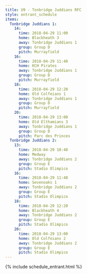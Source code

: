 ```yaml
---
title: U9 - Tonbridge Juddians RFC
style: entrant_schedule
items:
  Tonbridge Juddians 1:
    14:
      time: 2018-04-29 11:00
      home: Blackheath 3
      away: Tonbridge Juddians 1
      group: Group D
      pitch: Murrayfield
    16:
      time: 2018-04-29 11:40
      home: KCH Pirates
      away: Tonbridge Juddians 1
      group: Group D
      pitch: Murrayfield
    18:
      time: 2018-04-29 12:20
      home: Old Colfeians 1
      away: Tonbridge Juddians 1
      group: Group D
      pitch: Murrayfield
    20:
      time: 2018-04-29 13:00
      home: Old Elthamians 3
      away: Tonbridge Juddians 1
      group: Group D
      pitch: Parc des Princes
  Tonbridge Juddians 2:
    13:
      time: 2018-04-29 10:40
      home: Medway
      away: Tonbridge Juddians 2
      group: Group E
      pitch: Stadio Olimpico
    16:
      time: 2018-04-29 11:40
      home: Sevenoaks 1
      away: Tonbridge Juddians 2
      group: Group E
      pitch: Stadio Olimpico
    18:
      time: 2018-04-29 12:20
      home: Blackheath 4
      away: Tonbridge Juddians 2
      group: Group E
      pitch: Stadio Olimpico
    20:
      time: 2018-04-29 13:00
      home: Old Colfeians 2
      away: Tonbridge Juddians 2
      group: Group E
      pitch: Stadio Olimpico
---
```


{% include schedule_entrant.html %}
